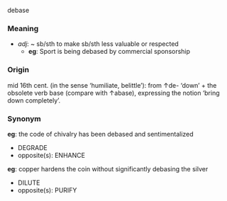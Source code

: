 debase
### Meaning
+ _adj_:  ~ sb/sth
to make sb/sth less valuable or respected
	+ __eg__: Sport is being debased by commercial sponsorship

### Origin

mid 16th cent. (in the sense ‘humiliate, belittle’): from ↑de- ‘down’ + the obsolete verb base (compare with ↑abase), expressing the notion ‘bring down completely’.

### Synonym

__eg__: the code of chivalry has been debased and sentimentalized

+ DEGRADE
+ opposite(s): ENHANCE

__eg__: copper hardens the coin without significantly debasing the silver

+ DILUTE
+ opposite(s): PURIFY


